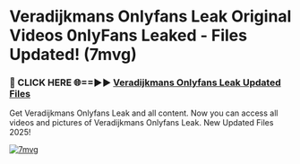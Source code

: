 # Veradijkmans Onlyfans Leak Original Videos 0nlyFans Leaked - Files Updated! (7mvg)

<h3>🔴 CLICK HERE 🌐==►► <a href="https://tinyurl.com/x26r9saj" rel="nofollow">Veradijkmans Onlyfans Leak Updated Files</a></h3>

Get Veradijkmans Onlyfans Leak and all content. Now you can access all videos and pictures of Veradijkmans Onlyfans Leak. New Updated Files 2025!

[![7mvg](https://i.imgur.com/LkgZPqh.gif)](https://tinyurl.com/x26r9saj)
